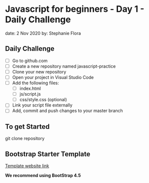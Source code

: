 # Javascript for beginners - Day 1 - Daily Challenge
date: 2 Nov 2020
by: Stephanie Flora

## Daily Challenge
- [ ] Go to github.com
- [ ] Create a new repository named javascript-practice
- [ ] Clone your new repository
- [ ] Open your project in Visual Studio Code
- [ ] Add the following files:
    - [ ] index.html
    - [ ] js/script.js
    - [ ] css/style.css (optional)
- [ ] Link your script file externally
- [ ] Add, commit and push changes to your master branch

## To get Started
git clone repository

## Bootstrap Starter Template
[Template website link](https://getbootstrap.com/docs/4.5/getting-started/introduction/#starter-template)

**We recommend using BootStrap 4.5**
